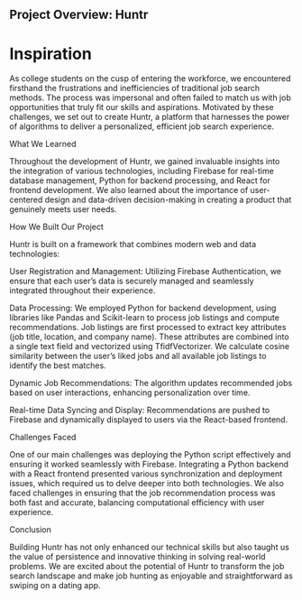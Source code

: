 ## Project Overview: Huntr
# Inspiration
As college students on the cusp of entering the workforce, we encountered firsthand the frustrations and inefficiencies of traditional job search methods. The process was impersonal and often failed to match us with job opportunities that truly fit our skills and aspirations. Motivated by these challenges, we set out to create Huntr, a platform that harnesses the power of algorithms to deliver a personalized, efficient job search experience.
 
What We Learned

Throughout the development of Huntr, we gained invaluable insights into the integration of various technologies, including Firebase for real-time database management, Python for backend processing, and React for frontend development. We also learned about the importance of user-centered design and data-driven decision-making in creating a product that genuinely meets user needs.

How We Built Our Project

Huntr is built on a framework that combines modern web and data technologies:

User Registration and Management: Utilizing Firebase Authentication, we ensure that each user’s data is securely managed and seamlessly integrated throughout their experience.

Data Processing: We employed Python for backend development, using libraries like Pandas and Scikit-learn to process job listings and compute recommendations.
Job listings are first processed to extract key attributes (job title, location, and company name). These attributes are combined into a single text field and vectorized using TfidfVectorizer. We calculate cosine similarity between the user’s liked jobs and all available job listings to identify the best matches.

Dynamic Job Recommendations: The algorithm updates recommended jobs based on user interactions, enhancing personalization over time.

Real-time Data Syncing and Display: Recommendations are pushed to Firebase and dynamically displayed to users via the React-based frontend.

Challenges Faced

One of our main challenges was deploying the Python script effectively and ensuring it worked seamlessly with Firebase. Integrating a Python backend with a React frontend presented various synchronization and deployment issues, which required us to delve deeper into both technologies. We also faced challenges in ensuring that the job recommendation process was both fast and accurate, balancing computational efficiency with user experience.

Conclusion

Building Huntr has not only enhanced our technical skills but also taught us the value of persistence and innovative thinking in solving real-world problems. We are excited about the potential of Huntr to transform the job search landscape and make job hunting as enjoyable and straightforward as swiping on a dating app.
